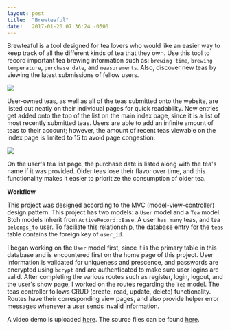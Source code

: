 ```yaml
---
layout: post
title:  "Brewteaful"
date:   2017-01-20 07:36:24 -0500
---
```



Brewteaful is a tool designed for tea lovers who would like an easier way to keep track of all the different kinds of tea that they own. Use this tool to record important tea brewing information such as: `brewing time`, `brewing temperature`, `purchase date`, and `measurements`. Also, discover new teas by viewing the latest submissions of fellow users.

![](https://puu.sh/tsP2u/40a04c7af6.png)

User-owned teas, as well as all of the teas submitted onto the website, are listed out neatly on their individual pages for quick readablilty. New entries get added onto the top of the list on the main index page, since it is a list of most recently submitted teas. Users are able to add an infinite amount of teas to their account; however, the amount of recent teas viewable on the index page is limited to 15 to avoid page congestion.

![](https://puu.sh/tsPTa/77b6c1e23f.png)

On the user's tea list page, the purchase date is listed along with the tea's name if it was provided. Older teas lose their flavor over time, and this functionality makes it easier to prioritize the consumption of older tea.

**Workflow**

This project was designed according to the MVC (model-view-controller) design pattern. This project has two models: a `User` model and a `Tea` model. Btoh models inherit from `ActiveRecord::Base`. A user `has_many` teas, and tea `belongs_to` user. To faciliate this relationship, the database entry for the `teas` table contains the foreign key of `user_id`.

I began working on the `User` model first, since it is the primary table in this database and is encountered first on the home page of this project. User information is validated for uniqueness and prescence, and passwords are encrypted using `bcrypt` and are authenticated to make sure user logins are valid. After completing the various routes such as register, login, logout, and the user's show page, I worked on the routes regarding the `Tea` model. The teas controller follows CRUD (create, read, update, delete) functionality. Routes have their corresponding view pages, and also provide helper error messages whenever a user sends invalid information.

A video demo is uploaded [here](https://youtu.be/0aYpcURfGi0).
The source files can be found [here](https://github.com/krishl/tea-tracker).

